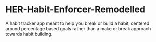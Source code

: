 # HER-Habit-Enforcer-Remodelled
A habit tracker app meant to help you break or build a habit, centered around percentage based goals rather than a make or break approach towards habit building.

